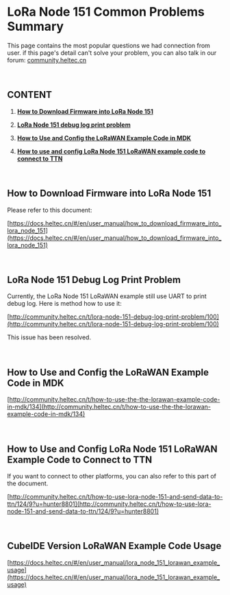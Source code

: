 # LoRa Node 151 Common Problems Summary

This page contains the most popular questions we had connection from user. if this page's detail can't solve your problem, you can also talk in our forum: [community.heltec.cn](http://community.heltec.cn/)

&nbsp;

## CONTENT

1. **[How to Download Firmware into LoRa Node 151](#how-to-download-firmware-into-lora-node-151)**

2. **[LoRa Node 151 debug log print problem](#lora-node-151-debug-log-print-problem)**

3. **[How to Use and Config the LoRaWAN Example Code in MDK](#how-to-use-and-config-the-lorawan-example-code-in-mdk)**

4. **[How to use and config LoRa Node 151 LoRaWAN example code to connect to TTN](#how-to-use-and-config-lora-node-151-lorawan-example-code-to-connect-to-ttn)**

   &nbsp;

## How to Download Firmware into LoRa Node 151

Please refer to this document:

[https://docs.heltec.cn/#/en/user_manual/how_to_download_firmware_into_lora_node_151](https://docs.heltec.cn/#/en/user_manual/how_to_download_firmware_into_lora_node_151)

&nbsp;

## LoRa Node 151 Debug Log Print Problem

Currently, the LoRa Node 151 LoRaWAN example still use UART to print debug log. Here is method how to use it:

[http://community.heltec.cn/t/lora-node-151-debug-log-print-problem/100](http://community.heltec.cn/t/lora-node-151-debug-log-print-problem/100)

This issue has been resolved.

&nbsp;

## How to Use and Config the LoRaWAN Example Code in MDK

[http://community.heltec.cn/t/how-to-use-the-the-lorawan-example-code-in-mdk/134](http://community.heltec.cn/t/how-to-use-the-the-lorawan-example-code-in-mdk/134)

&nbsp;

## How to Use and Config LoRa Node 151 LoRaWAN Example Code to Connect to TTN

If you want to connect to other platforms, you can also refer to this part of the document.

[http://community.heltec.cn/t/how-to-use-lora-node-151-and-send-data-to-ttn/124/9?u=hunter8801](http://community.heltec.cn/t/how-to-use-lora-node-151-and-send-data-to-ttn/124/9?u=hunter8801)

&nbsp;

## CubeIDE Version LoRaWAN Example Code Usage

[https://docs.heltec.cn/#/en/user_manual/lora_node_151_lorawan_example_usage](https://docs.heltec.cn/#/en/user_manual/lora_node_151_lorawan_example_usage)
